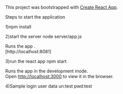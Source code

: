 This project was bootstrapped with [Create React App](https://github.com/facebook/create-react-app).

Steps to start the application

1)npm install  

2)start the server
    node server/app.js

Runs the app .<br>
 [http://localhost:8081]

3)run the react app
    npm start 

Runs the app in the development mode.<br>
Open [http://localhost:3000](http://localhost:3000) to view it in the browser.

4)Sample login user data
un:test
pwd:test

